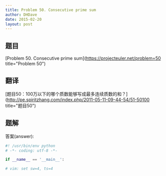 ```yaml
---
title: Problem 50. Consecutive prime sum
author: DHDave
date: 2015-02-20
layout: post
---
```


## 题目

[Problem 50. Consecutive prime sum](https://projecteuler.net/problem=50 title="Problem 50")

## 翻译

[题目50：100万以下的哪个质数能够写成最多连续质数的和？](http://pe.spiritzhang.com/index.php/2011-05-11-09-44-54/51-50100 title="题目50")

## 题解

答案(answer): 

```python
#! /usr/bin/env python
# -*- coding: utf-8 -*-

if __name__ == '__main__':

# vim: set sw=4, ts=4
```
